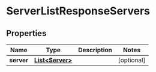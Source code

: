 
# ServerListResponseServers

## Properties
Name | Type | Description | Notes
------------ | ------------- | ------------- | -------------
**server** | [**List&lt;Server&gt;**](Server.md) |  |  [optional]



